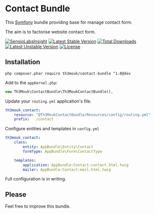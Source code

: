 Contact Bundle
==============

This [Symfony](http://symfony.com/) bundle providing base for manage contact form.

The aim is to factorise website contact form.

[![SensioLabsInsight](https://insight.sensiolabs.com/projects/8b9d7aff-9d73-4a54-8c57-edc2257a24ab/mini.png)](https://insight.sensiolabs.com/projects/8b9d7aff-9d73-4a54-8c57-edc2257a24ab) [![Latest Stable Version](https://poser.pugx.org/th3mouk/contact-bundle/v/stable)](https://packagist.org/packages/th3mouk/contact-bundle) [![Total Downloads](https://poser.pugx.org/th3mouk/contact-bundle/downloads)](https://packagist.org/packages/th3mouk/contact-bundle) [![Latest Unstable Version](https://poser.pugx.org/th3mouk/contact-bundle/v/unstable)](https://packagist.org/packages/th3mouk/contact-bundle) [![License](https://poser.pugx.org/th3mouk/contact-bundle/license)](https://packagist.org/packages/th3mouk/contact-bundle)


## Installation

`php composer.phar require th3mouk/contact-bundle ^1.0@dev`

Add to the `appKernel.php`:

```php
new Th3Mouk\ContactBundle\Th3MoukContactBundle(),
```

Update your `routing.yml` application's file.

```yml
th3mouk_contact:
    resource: "@Th3MoukContactBundle/Resources/config/routing.yml"
    prefix:   /contact
```

Configure entities and templates in `config.yml`

```yml
th3mouk_contact:
    class:
        entity: AppBundle\Entity\Contact
        formType: AppBundle\Form\ContactType

    templates:
        application: AppBundle:Contact:contact.html.twig
        mailer: AppBundle:Contact:mail.html.twig
```

Full configuration is in writing.

## Please

Feel free to improve this bundle.
